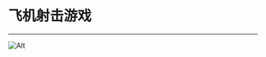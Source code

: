 # 飞机射击游戏

---
![Alt](https://repobeats.axiom.co/api/embed/dd983a43dd0eda76c42c232e7f07150f014649f8.svg "Repobeats analytics image")
